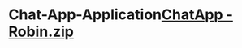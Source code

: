 # Chat-App-Application[ChatApp - Robin.zip](https://github.com/Robin833/Chat-App-Application/files/8411766/ChatApp.-.Robin.zip)
